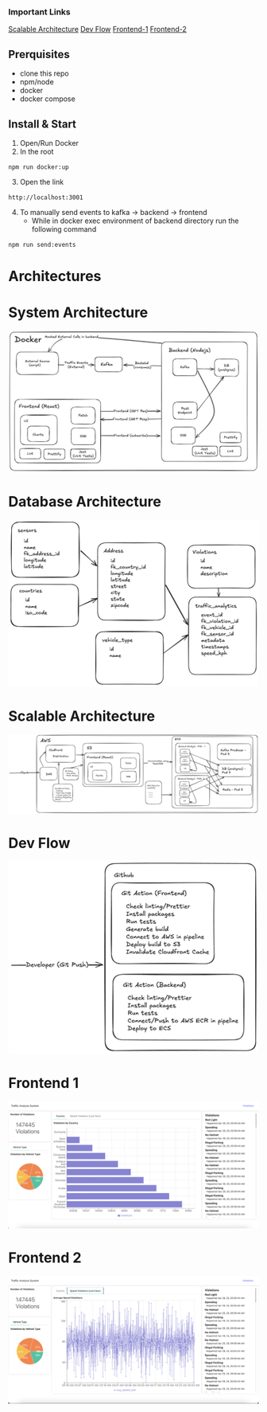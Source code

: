 ### Important Links

[Scalable Architecture](#scalable-architecture)
[Dev Flow](#dev-flow)
[Frontend-1](#frontend-1)
[Frontend-2](#frontend-2)

## Prerquisites

- clone this repo
- npm/node
- docker
- docker compose

## Install & Start

1. Open/Run Docker
2. In the root

```shell
npm run docker:up
```

3. Open the link

```shell
http://localhost:3001
```

4. To manually send events to kafka -> backend -> frontend
    - While in docker exec environment of backend directory run the following command
```shell
npm run send:events
```

# Architectures

# System Architecture

![Alt text](./architecture/traffic-analysis-system-architecture.png?raw=true "Title")

# Database Architecture

![Alt text](./architecture/db-structure-1.png?raw=true "Title")

# Scalable Architecture

![Alt text](./architecture/Scalable-Architecture.png?raw=true "Title")

# Dev Flow

![Alt text](./architecture/Dev-Flow.png?raw=true "Title")

# Frontend 1

![Alt text](./architecture/frontend-1.png?raw=true "Title")

# Frontend 2

![Alt text](./architecture/frontend-2.png?raw=true "Title")

